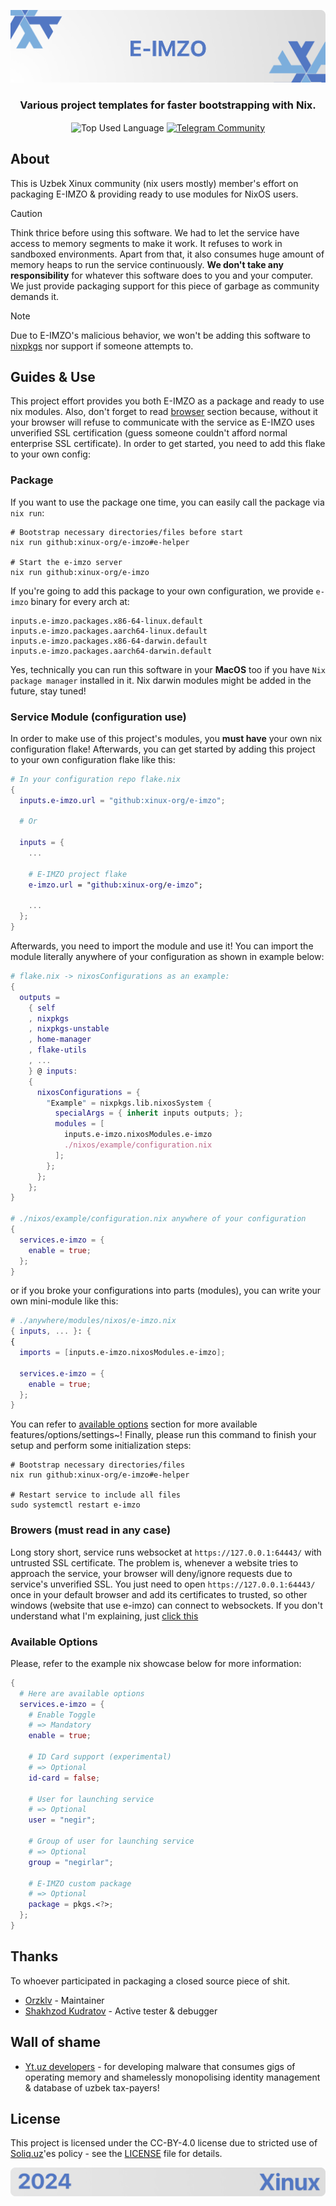 <p align="center">
    <img src=".github/assets/header.png" alt="Xinux'es {E-IMZO}">
</p>

<p align="center">
    <h3 align="center">Various project templates for faster bootstrapping with Nix.</h3>
</p>

<p align="center">
    <img align="center" src="https://img.shields.io/github/languages/top/xinux-org/templates?style=flat&logo=nixos&logoColor=5277C3&labelColor=ffffff&color=ffffff" alt="Top Used Language">
    <a href="https://t.me/xinux"><img align="center" src="https://img.shields.io/badge/Chat-grey?style=flat&logo=telegram&logoColor=5277C3&labelColor=ffffff&color=ffffff" alt="Telegram Community"></a>
</p>

## About

This is Uzbek Xinux community (nix users mostly) member's effort on packaging E-IMZO & providing ready to use modules for NixOS users.

> [!CAUTION]
> Think thrice before using this software. We had to let the service have access to memory segments to make it work. It refuses to work in sandboxed environments. Apart from that, it also consumes huge amount of memory heaps to run the service continuously. **We don't take any responsibility** for whatever this software does to you and your computer. We just provide packaging support for this piece of garbage as community demands it.

> [!NOTE]
> Due to E-IMZO's malicious behavior, we won't be adding this software to [nixpkgs](https://github.com/NixOS/nixpkgs) nor support if someone attempts to.

## Guides & Use

This project effort provides you both E-IMZO as a package and ready to use nix modules. Also, don't forget to read [browser](#browers-must-read-in-any-case) section because, without it your browser will refuse to communicate with the service as E-IMZO uses unverified SSL certification (guess someone couldn't afford normal enterprise SSL certificate). In order to get started, you need to add this flake to your own config:

### Package

If you want to use the package one time, you can easily call the package via `nix run`:

```shell
# Bootstrap necessary directories/files before start
nix run github:xinux-org/e-imzo#e-helper

# Start the e-imzo server
nix run github:xinux-org/e-imzo
```

If you're going to add this package to your own configuration, we provide `e-imzo` binary for every arch at:

```
inputs.e-imzo.packages.x86-64-linux.default
inputs.e-imzo.packages.aarch64-linux.default
inputs.e-imzo.packages.x86-64-darwin.default
inputs.e-imzo.packages.aarch64-darwin.default
```

Yes, technically you can run this software in your **MacOS** too if you have `Nix package manager` installed in it. Nix darwin modules might be added in the future, stay tuned!

### Service Module (configuration use)

In order to make use of this project's modules, you **must have** your own nix configuration flake! Afterwards, you can get started by adding this project to your own configuration flake like this:

```nix
# In your configuration repo flake.nix
{
  inputs.e-imzo.url = "github:xinux-org/e-imzo";

  # Or

  inputs = {
    ...

    # E-IMZO project flake
    e-imzo.url = "github:xinux-org/e-imzo";

    ...
  };
}
```

Afterwards, you need to import the module and use it! You can import the module literally anywhere of your configuration as shown in example below:

```nix
# flake.nix -> nixosConfigurations as an example:
{
  outputs =
    { self
    , nixpkgs
    , nixpkgs-unstable
    , home-manager
    , flake-utils
    , ...
    } @ inputs:
    {
      nixosConfigurations = {
        "Example" = nixpkgs.lib.nixosSystem {
          specialArgs = { inherit inputs outputs; };
          modules = [
            inputs.e-imzo.nixosModules.e-imzo
            ./nixos/example/configuration.nix
          ];
        };
      };
    };
}

# ./nixos/example/configuration.nix anywhere of your configuration
{
  services.e-imzo = {
    enable = true;
  };
}
```

or if you broke your configurations into parts (modules), you can write your own mini-module like this:

```nix
# ./anywhere/modules/nixos/e-imzo.nix
{ inputs, ... }: {
{
  imports = [inputs.e-imzo.nixosModules.e-imzo];

  services.e-imzo = {
    enable = true;
  };
}
```

You can refer to [available options](#available-options) section for more available features/options/settings~! Finally, please run this command to finish your setup and perform some initialization steps:

```shell
# Bootstrap necessary directories/files
nix run github:xinux-org/e-imzo#e-helper

# Restart service to include all files
sudo systemctl restart e-imzo
```

### Browers (must read in any case)

Long story short, service runs websocket at `https://127.0.0.1:64443/` with untrusted SSL certificate. The problem is, whenever a website tries to approach the service, your browser will deny/ignore requests due to service's unverified SSL. You just need to open `https://127.0.0.1:64443/` once in your default browser and add its certificates to trusted, so other windows (website that use e-imzo) can connect to websockets. If you don't understand what I'm explaining, just [click this](https://letmegooglethat.com/?q=trust+website+certificate+in+browser)

### Available Options

Please, refer to the example nix showcase below for more information:

```nix
{
  # Here are available options
  services.e-imzo = {
    # Enable Toggle
    # => Mandatory
    enable = true;

    # ID Card support (experimental)
    # => Optional
    id-card = false;

    # User for launching service
    # => Optional
    user = "negir";

    # Group of user for launching service
    # => Optional
    group = "negirlar";

    # E-IMZO custom package
    # => Optional
    package = pkgs.<?>;
  };
}
```

## Thanks

To whoever participated in packaging a closed source piece of shit.

- [Orzklv](https://github.com/orzklv) - Maintainer
- [Shakhzod Kudratov](https://github.com/shakhzodkudratov) - Active tester & debugger

## Wall of shame

- [Yt.uz developers](https://yt.uz) - for developing malware that consumes gigs of operating memory and shamelessly monopolising identity management & database of uzbek tax-payers!

## License

This project is licensed under the CC-BY-4.0 license due to stricted use of [Soliq.uz](https://soliq.uz)'es policy - see the [LICENSE](LICENSE) file for details.

<p align="center">
    <img src=".github/assets/footer.png" alt="Xinux'es {E-IMZO}">
</p>
